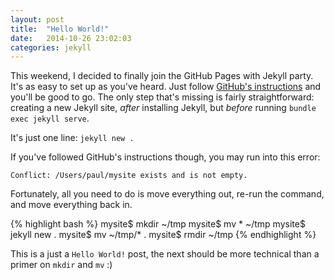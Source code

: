 ```yaml
---
layout: post
title:  "Hello World!"
date:   2014-10-26 23:02:03
categories: jekyll
---
```


This weekend, I decided to finally join the GitHub Pages with Jekyll party. It's as easy to set up as you've heard. Just follow [GitHub's instructions][github-instructions] and you'll be good to go. The only step that's missing is fairly straightforward: creating a new Jekyll site, _after_ installing Jekyll, but _before_ running `bundle exec jekyll serve`.

It's just one line: `jekyll new .`

If you've followed GitHub's instructions though, you may run into this error:

`Conflict: /Users/paul/mysite exists and is not empty.`

Fortunately, all you need to do is move everything out, re-run the command, and move everything back in.

{% highlight bash %}
mysite$ mkdir ~/tmp
mysite$ mv * ~/tmp
mysite$ jekyll new .
mysite$ mv ~/tmp/* .
mysite$ rmdir ~/tmp
{% endhighlight %}

This is a just a `Hello World!` post, the next should be more technical than a primer on `mkdir` and `mv` :)

[github-instructions]: https://help.github.com/articles/using-jekyll-with-pages/
